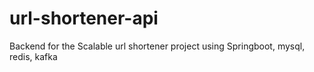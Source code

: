 # url-shortener-api
Backend for the Scalable url shortener project using Springboot, mysql, redis, kafka
